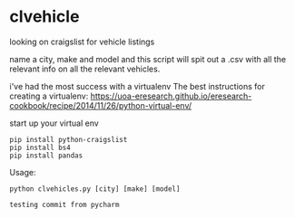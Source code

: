 # clvehicle
looking on craigslist for vehicle listings

name a city, make and model and this script will spit out a .csv with all the relevant info on all the relevant vehicles.

i've had the most success with a virtualenv
The best instructions for creating a virtualenv: https://uoa-eresearch.github.io/eresearch-cookbook/recipe/2014/11/26/python-virtual-env/


start up your virtual env
```
pip install python-craigslist
pip install bs4
pip install pandas
```

Usage:
```
python clvehicles.py [city] [make] [model]

testing commit from pycharm
```
